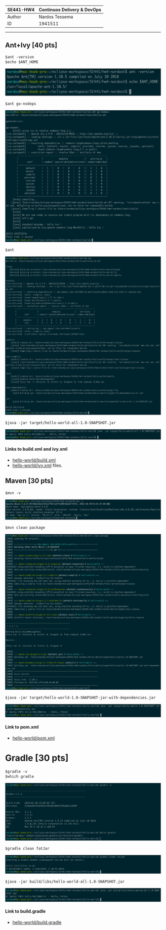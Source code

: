 
SE441-HW4| Continuos Delivery & DevOps
---------|----------------------------
   Author|Nardos Tessema
       ID|1941511
--------------------------------------

## Ant+Ivy [40 pts]
```
$ant -version
$echo $ANT_HOME
```
![$ANT_HOME & ant -version](images/ant-v.png)
```
$ant go-nodeps
```
![ant go-nodeps](images/ant-go-nodeps.png)
```
$ant
```
![successful build](images/ant-successful.png)
```
$java -jar target/hello-world-all-1.0-SNAPSHOT.jar
```
![Successful Execution](images/java-jar-ant.png)
#### Links to build\.xml and ivy\.xml
* [hello-world/build.xml](hello-world/build.xml)
* [hello-world/ivy.xml](hello-world/ivy.xml) files.

## Maven [30 pts]
```
$mvn -v
```
![mvn -v](images/mvn-v.png)
```
$mvn clean package
```
![BUILD SUCCESS](images/mvn-clean-package.png)
```
$java -jar target/hello-world-1.0-SNAPSHOT-jar-with-dependencies.jar
```
![Successful Execution](images/java-jar-mvn.png)
#### Link to pom\.xml
* [hello-world/pom.xml](hello-world/pom.xml)

# Gradle [30 pts]
```
$gradle -v
$which gradle
```
![Gradle Home and Version](images/gradle-v-which-gradle.png)
```
$gradle clean fatJar
```
![BUILD SUCCESSFUL](images/gradle-clean-fatJar.png)
```
$java -jar build/libs/hello-world-all-1.0-SNAPSHOT.jar
```
![Successful Execution](images/java-jar-gradle.png)
#### Link to build\.gradle
* [hello-world/build.gradle](hello-world/build.gradle)
